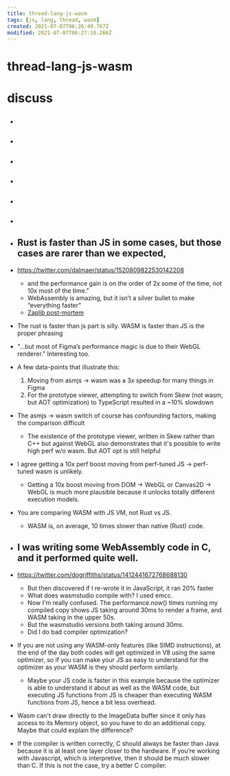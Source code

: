 ```yaml
---
title: thread-lang-js-wasm
tags: [js, lang, thread, wasm]
created: 2021-07-07T06:26:49.767Z
modified: 2021-07-07T06:27:10.266Z
---
```


# thread-lang-js-wasm

# discuss

- ## 

- ## 

- ## 

- ## 

- ## 

- ## 

- ## Rust is faster than JS in some cases, but those cases are rarer than we expected, 
- https://twitter.com/dalmaer/status/1520809822530142208
  - and the performance gain is on the order of 2x some of the time, not 10x most of the time.” 
  - WebAssembly is amazing, but it isn’t a silver bullet to make “everything faster”
  - [Zaplib post-mortem](https://zaplib.com/docs/blog_post_mortem.html)
- The rust is faster than js part is silly. WASM is faster than JS is the proper phrasing
- "...but most of Figma’s performance magic is due to their WebGL renderer." Interesting too.
- A few data-points that illustrate this:
  1. Moving from asmjs -> wasm was a 3x speedup for many things in Figma
  2. For the prototype viewer, attempting to switch from Skew (not wasm, but AOT optimization) to TypeScript resulted in a ~10% slowdown
- The asmjs -> wasm switch of course has confounding factors, making the comparison difficult
  - The existence of the prototype viewer, written in Skew rather than C++ but against WebGL also demonstrates that it's possible to write high perf w/o wasm. But AOT opt is still helpful

- I agree getting a 10x perf boost moving from perf-tuned JS -> perf-tuned wasm is unlikely.
  - Getting a 10x boost moving from DOM -> WebGL or Canvas2D -> WebGL is much more plausible because it unlocks totally different execution models.

- You are comparing WASM with JS VM, not Rust vs JS.
  - WASM is, on average, 10 times slower than native (Rust) code.

- ## I was writing some WebAssembly code in C, and it performed quite well. 
- https://twitter.com/dogriffiths/status/1412441672768688130
  - But then discovered if I re-wrote it in JavaScript, it ran 20% faster
  - What does wasmstudio compile with? I used emcc.
  - Now I'm really confused. The performance.now() times running my compiled copy shows JS taking around 30ms to render a frame, and WASM taking in the upper 50s. 
  - But the wasmstudio versions both taking around 30ms.
  - Did I do bad compiler optimization?
- If you are not using any WASM-only features (like SIMD instructions), at the end of the day both codes will get optimized in V8 using the same optimizer, so if you can make your JS as easy to understand for the optimizer as your WASM is they should perform similarly.
  - Maybe your JS code is faster in this example because the optimizer is able to understand it about as well as the WASM code, but executing JS functions from JS is cheaper than executing WASM functions from JS, hence a bit less overhead.
- Wasm can't draw directly to the ImageData buffer since it only has access to its Memory object, so you have to do an additional copy. Maybe that could explain the difference?
- If the compiler is written correctly, C should always be faster than Java because it is at least one layer closer to the hardware. If you’re working with Javascript, which is interpretive, then it should be much slower than C. If this is not the case, try a better C compiler.
